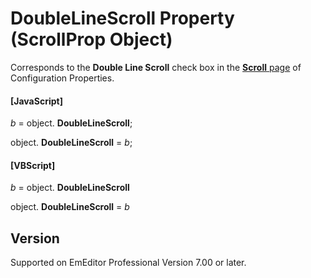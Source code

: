 # DoubleLineScroll Property (ScrollProp Object)

Corresponds to the **Double Line Scroll** check box in the
[**Scroll** page](../../dlg/properties/scroll/index) of Configuration Properties.

#### \[JavaScript\]

_b_ =
object. **DoubleLineScroll**;

object. **DoubleLineScroll** = _b_;

#### \[VBScript\]

_b_ =
object. **DoubleLineScroll**

object. **DoubleLineScroll** = _b_

## Version

Supported on EmEditor Professional Version 7.00 or later.
